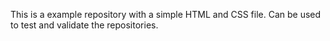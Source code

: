 This is a example repository with a simple HTML and CSS file.
Can be used to test and validate the repositories.
